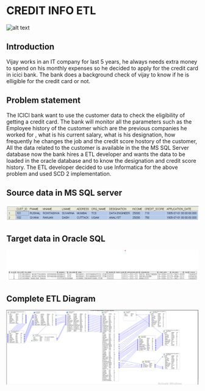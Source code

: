 # CREDIT INFO ETL

![alt text](https://cdn.britannica.com/02/160902-050-B58BAD84/Credit-cards.jpg)

## Introduction

Vijay works in an IT company for last 5 years, he always needs extra money to spend on his monthly expenses so he decided to apply for the credit card in icici bank.
The bank does a background check of vijay to know if he is elligible for the credit card or not.

## Problem statement

The ICICI bank want to use the customer data to check the eligibility of getting a credit card. The bank will monitor all the parameters such as the Employee history of the customer which are the previous companies he worked for , what is his current salary, what is his designation, how frequently he changes the job and the credit score hostory of the customer, All the data related to the customer is available in the the MS SQL Server database now the bank hires a ETL developer and  wants the data to be loaded in the oracle database and to know the designation and credit score history. The ETL developer decided to use Informatica for the above problem and used SCD 2 implementation.

## Source data in MS SQL server 

![alt text](https://github.com/gyana13/credit_info_ETL/blob/main/sql_server.png?raw=true)

## Target data in Oracle SQL

![alt text](https://github.com/gyana13/credit_info_ETL/blob/main/tgt_oracle.jpg?raw=true)

## Complete ETL Diagram

![alt text](https://github.com/gyana13/credit_info_ETL/blob/main/ETL.png?raw=true)

